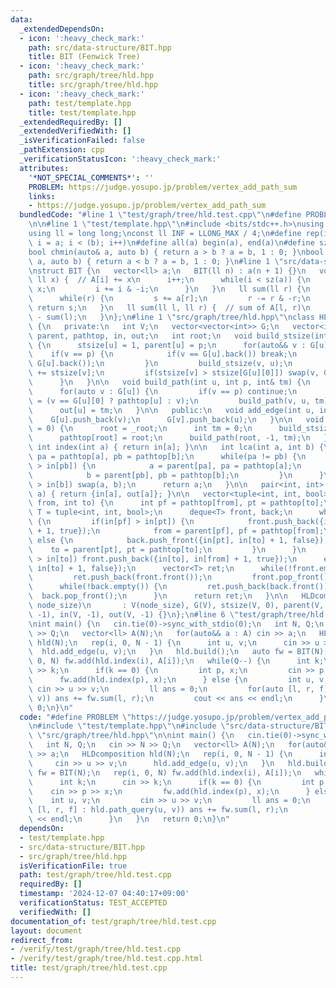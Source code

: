 ```yaml
---
data:
  _extendedDependsOn:
  - icon: ':heavy_check_mark:'
    path: src/data-structure/BIT.hpp
    title: BIT (Fenwick Tree)
  - icon: ':heavy_check_mark:'
    path: src/graph/tree/hld.hpp
    title: src/graph/tree/hld.hpp
  - icon: ':heavy_check_mark:'
    path: test/template.hpp
    title: test/template.hpp
  _extendedRequiredBy: []
  _extendedVerifiedWith: []
  _isVerificationFailed: false
  _pathExtension: cpp
  _verificationStatusIcon: ':heavy_check_mark:'
  attributes:
    '*NOT_SPECIAL_COMMENTS*': ''
    PROBLEM: https://judge.yosupo.jp/problem/vertex_add_path_sum
    links:
    - https://judge.yosupo.jp/problem/vertex_add_path_sum
  bundledCode: "#line 1 \"test/graph/tree/hld.test.cpp\"\n#define PROBLEM \"https://judge.yosupo.jp/problem/vertex_add_path_sum\"\
    \n\n#line 1 \"test/template.hpp\"\n#include <bits/stdc++.h>\nusing namespace std;\n\
    using ll = long long;\nconst ll INF = LLONG_MAX / 4;\n#define rep(i, a, b) for(ll\
    \ i = a; i < (b); i++)\n#define all(a) begin(a), end(a)\n#define sz(a) ssize(a)\n\
    bool chmin(auto& a, auto b) { return a > b ? a = b, 1 : 0; }\nbool chmax(auto&\
    \ a, auto b) { return a < b ? a = b, 1 : 0; }\n#line 1 \"src/data-structure/BIT.hpp\"\
    \nstruct BIT {\n   vector<ll> a;\n   BIT(ll n) : a(n + 1) {}\n   void add(ll i,\
    \ ll x) {  // A[i] += x\n      i++;\n      while(i < sz(a)) {\n         a[i] +=\
    \ x;\n         i += i & -i;\n      }\n   }\n   ll sum(ll r) {\n      ll s = 0;\n\
    \      while(r) {\n         s += a[r];\n         r -= r & -r;\n      }\n     \
    \ return s;\n   }\n   ll sum(ll l, ll r) {  // sum of A[l, r)\n      return sum(r)\
    \ - sum(l);\n   }\n};\n#line 1 \"src/graph/tree/hld.hpp\"\nclass HLDcomposition\
    \ {\n   private:\n   int V;\n   vector<vector<int>> G;\n   vector<int> stsize,\
    \ parent, pathtop, in, out;\n   int root;\n   void build_stsize(int u, int p)\
    \ {\n      stsize[u] = 1, parent[u] = p;\n      for(auto&& v : G[u]) {\n     \
    \    if(v == p) {\n            if(v == G[u].back()) break;\n            else swap(v,\
    \ G[u].back());\n         }\n         build_stsize(v, u);\n         stsize[u]\
    \ += stsize[v];\n         if(stsize[v] > stsize[G[u][0]]) swap(v, G[u][0]);\n\
    \      }\n   }\n\n   void build_path(int u, int p, int& tm) {\n      in[u] = tm++;\n\
    \      for(auto v : G[u]) {\n         if(v == p) continue;\n         pathtop[v]\
    \ = (v == G[u][0] ? pathtop[u] : v);\n         build_path(v, u, tm);\n      }\n\
    \      out[u] = tm;\n   }\n\n   public:\n   void add_edge(int u, int v) {\n  \
    \    G[u].push_back(v);\n      G[v].push_back(u);\n   }\n\n   void build(int _root\
    \ = 0) {\n      root = _root;\n      int tm = 0;\n      build_stsize(root, -1);\n\
    \      pathtop[root] = root;\n      build_path(root, -1, tm);\n   }\n\n   inline\
    \ int index(int a) { return in[a]; }\n\n   int lca(int a, int b) {\n      int\
    \ pa = pathtop[a], pb = pathtop[b];\n      while(pa != pb) {\n         if(in[pa]\
    \ > in[pb]) {\n            a = parent[pa], pa = pathtop[a];\n         } else {\n\
    \            b = parent[pb], pb = pathtop[b];\n         }\n      }\n      if(in[a]\
    \ > in[b]) swap(a, b);\n      return a;\n   }\n\n   pair<int, int> subtree_query(int\
    \ a) { return {in[a], out[a]}; }\n\n   vector<tuple<int, int, bool>> path_query(int\
    \ from, int to) {\n      int pf = pathtop[from], pt = pathtop[to];\n      using\
    \ T = tuple<int, int, bool>;\n      deque<T> front, back;\n      while(pf != pt)\
    \ {\n         if(in[pf] > in[pt]) {\n            front.push_back({in[pf], in[from]\
    \ + 1, true});\n            from = parent[pf], pf = pathtop[from];\n         }\
    \ else {\n            back.push_front({in[pt], in[to] + 1, false});\n        \
    \    to = parent[pt], pt = pathtop[to];\n         }\n      }\n      if(in[from]\
    \ > in[to]) front.push_back({in[to], in[from] + 1, true});\n      else front.push_back({in[from],\
    \ in[to] + 1, false});\n      vector<T> ret;\n      while(!front.empty()) {\n\
    \         ret.push_back(front.front());\n         front.pop_front();\n      }\n\
    \      while(!back.empty()) {\n         ret.push_back(back.front());\n       \
    \  back.pop_front();\n      }\n      return ret;\n   }\n\n   HLDcomposition(int\
    \ node_size)\n       : V(node_size), G(V), stsize(V, 0), parent(V, -1), pathtop(V,\
    \ -1), in(V, -1), out(V, -1) {}\n};\n#line 6 \"test/graph/tree/hld.test.cpp\"\n\
    \nint main() {\n   cin.tie(0)->sync_with_stdio(0);\n   int N, Q;\n   cin >> N\
    \ >> Q;\n   vector<ll> A(N);\n   for(auto&& a : A) cin >> a;\n   HLDcomposition\
    \ hld(N);\n   rep(i, 0, N - 1) {\n      int u, v;\n      cin >> u >> v;\n    \
    \  hld.add_edge(u, v);\n   }\n   hld.build();\n   auto fw = BIT(N);\n   rep(i,\
    \ 0, N) fw.add(hld.index(i), A[i]);\n   while(Q--) {\n      int k;\n      cin\
    \ >> k;\n      if(k == 0) {\n         int p, x;\n         cin >> p >> x;\n   \
    \      fw.add(hld.index(p), x);\n      } else {\n         int u, v;\n        \
    \ cin >> u >> v;\n         ll ans = 0;\n         for(auto [l, r, f] : hld.path_query(u,\
    \ v)) ans += fw.sum(l, r);\n         cout << ans << endl;\n      }\n   }\n   return\
    \ 0;\n}\n"
  code: "#define PROBLEM \"https://judge.yosupo.jp/problem/vertex_add_path_sum\"\n\
    \n#include \"test/template.hpp\"\n#include \"src/data-structure/BIT.hpp\"\n#include\
    \ \"src/graph/tree/hld.hpp\"\n\nint main() {\n   cin.tie(0)->sync_with_stdio(0);\n\
    \   int N, Q;\n   cin >> N >> Q;\n   vector<ll> A(N);\n   for(auto&& a : A) cin\
    \ >> a;\n   HLDcomposition hld(N);\n   rep(i, 0, N - 1) {\n      int u, v;\n \
    \     cin >> u >> v;\n      hld.add_edge(u, v);\n   }\n   hld.build();\n   auto\
    \ fw = BIT(N);\n   rep(i, 0, N) fw.add(hld.index(i), A[i]);\n   while(Q--) {\n\
    \      int k;\n      cin >> k;\n      if(k == 0) {\n         int p, x;\n     \
    \    cin >> p >> x;\n         fw.add(hld.index(p), x);\n      } else {\n     \
    \    int u, v;\n         cin >> u >> v;\n         ll ans = 0;\n         for(auto\
    \ [l, r, f] : hld.path_query(u, v)) ans += fw.sum(l, r);\n         cout << ans\
    \ << endl;\n      }\n   }\n   return 0;\n}\n"
  dependsOn:
  - test/template.hpp
  - src/data-structure/BIT.hpp
  - src/graph/tree/hld.hpp
  isVerificationFile: true
  path: test/graph/tree/hld.test.cpp
  requiredBy: []
  timestamp: '2024-12-07 04:40:17+09:00'
  verificationStatus: TEST_ACCEPTED
  verifiedWith: []
documentation_of: test/graph/tree/hld.test.cpp
layout: document
redirect_from:
- /verify/test/graph/tree/hld.test.cpp
- /verify/test/graph/tree/hld.test.cpp.html
title: test/graph/tree/hld.test.cpp
---
```

